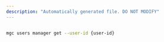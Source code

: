 ```yaml
---
description: "Automatically generated file. DO NOT MODIFY"
---
```


```bash

mgc users manager get --user-id {user-id}

```